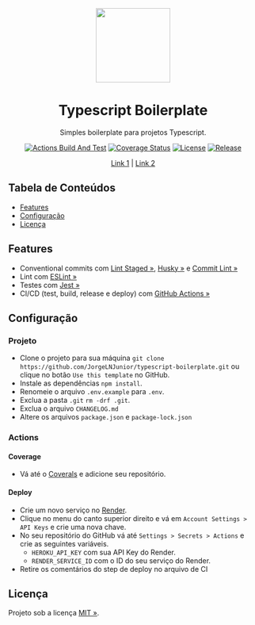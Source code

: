 <div align="center" id="short-description-and-logo">

<img src="https://277969009-files.gitbook.io/~/files/v0/b/gitbook-legacy-files/o/spaces%2F-Lf4a7JZE8Gwa4Y0EaRf%2Favatar.png?generation=1559220593217278&alt=media" width="150px">

<h1>Typescript Boilerplate</h1>

Simples boilerplate para projetos Typescript.

</div>

<div align="center" id="badges">

[![Actions Build And Test](https://img.shields.io/github/workflow/status/JorgeLNJunior/typescript-boilerplate/CI/main?label=CI)](https://github.com/JorgeLNJunior/typescript-boilerplate/actions/workflows/ci.yml)
[![Coverage Status](https://coveralls.io/repos/github/JorgeLNJunior/typescript-boilerplate/badge.svg?branch=main)](https://coveralls.io/github/JorgeLNJunior/typescript-boilerplate?branch=main)
[![License](https://img.shields.io/github/license/JorgeLNJunior/typescript-boilerplate)](https://github.com/JorgeLNJunior/typescript-boilerplate/blob/main/LICENSE.md)
[![Release](https://img.shields.io/github/v/release/JorgeLNJunior/typescript-boilerplate?color=lgreen)](https://github.com/JorgeLNJunior/typescript-boilerplate/releases)

</div>

<div align="center">

[Link 1](https://stackoverflow.com/) |
[Link 2](https://github.com/)

</div>

## Tabela de Conteúdos

- [Features](https://github.com/JorgeLNJunior/typescript-boilerplate#features)
- [Configuração](https://github.com/JorgeLNJunior/typescript-boilerplate#configura%C3%A7%C3%A3o)
- [Licença](https://github.com/JorgeLNJunior/typescript-boilerplate#licen%C3%A7a)

## Features
- Conventional commits com [Lint Staged »](https://github.com/okonet/lint-staged#readme), [Husky »](https://github.com/typicode/husky#readme) e [Commit Lint »](https://github.com/conventional-changelog/commitlint#readme)
- Lint com [ESLint »](https://eslint.org)
- Testes com [Jest »](https://jestjs.io)
- CI/CD (test, build, release e deploy) com [GitHub Actions »](https://github.com/features/actions)

## Configuração

### Projeto
- Clone o projeto para sua máquina `git clone https://github.com/JorgeLNJunior/typescript-boilerplate.git` ou clique no botão `Use this template` no GitHub.
- Instale as dependências `npm install`.
- Renomeie o arquivo `.env.example` para `.env`.
- Exclua a pasta `.git` `rm -drf .git`.
- Exclua o arquivo `CHANGELOG.md`
- Altere os arquivos `package.json` e `package-lock.json`

### Actions

#### Coverage
- Vá até o [Coverals](https://coveralls.io/repos/new) e adicione seu repositório.

#### Deploy
- Crie um novo serviço no [Render](https://render.com/).
- Clique no menu do canto superior direito e vá em `Account Settings > API Keys` e crie uma nova chave.
- No seu repositório do GitHub vá até `Settings > Secrets > Actions` e crie as seguintes variáveis.
    - `HEROKU_API_KEY` com sua API Key do Render.
    - `RENDER_SERVICE_ID` com o ID do seu serviço do Render.
- Retire os comentários do step de deploy no arquivo de CI

## Licença

Projeto sob a licença [MIT »](https://github.com/JorgeLNJunior/typescript-boilerplate/blob/main/LICENSE.md).

